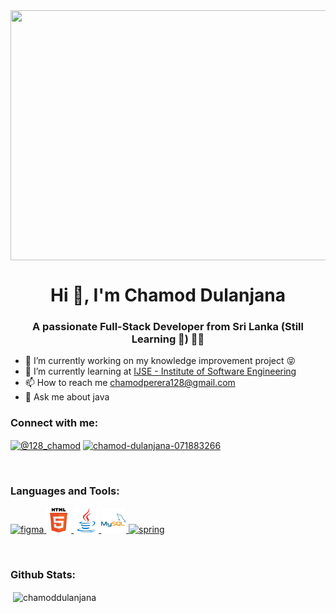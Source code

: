 <img align="center" width="1000" height="400" src="https://i.pinimg.com/originals/87/f3/f1/87f3f1425b217691da645e97dbb50d55.gif">
<h1 align="center">Hi 👋, I'm Chamod Dulanjana </h1>
<h3 align="center">A passionate Full-Stack Developer from Sri Lanka (Still Learning 🤪) 👨‍💻</h3>

- 🔭 I’m currently working on my knowledge improvement project 😝
- 🌱 I’m currently learning at [IJSE - Institute of Software Engineering](https://ijse.lk/)
- 📫 How to reach me chamodperera128@gmail.com
- 💬 Ask me about java

<h3 align="left">Connect with me:</h3>
<p align="left">
<a href="https://twitter.com/@128_chamod" target="blank"><img align="center" src="https://raw.githubusercontent.com/rahuldkjain/github-profile-readme-generator/master/src/images/icons/Social/twitter.svg" alt="@128_chamod" height="30" width="40" /></a>
<a href="https://linkedin.com/in/chamod-dulanjana-071883266" target="blank"><img align="center" src="https://raw.githubusercontent.com/rahuldkjain/github-profile-readme-generator/master/src/images/icons/Social/linked-in-alt.svg" alt="chamod-dulanjana-071883266" height="30" width="40" /></a>
</p> <br>

<h3 align="left">Languages and Tools:</h3>
<p align="left"> <a href="https://www.figma.com/" target="_blank" rel="noreferrer"> <img src="https://www.vectorlogo.zone/logos/figma/figma-icon.svg" alt="figma" width="40" height="40"/> </a> <a href="https://www.w3.org/html/" target="_blank" rel="noreferrer"> <img src="https://raw.githubusercontent.com/devicons/devicon/master/icons/html5/html5-original-wordmark.svg" alt="html5" width="40" height="40"/> </a> <a href="https://www.java.com" target="_blank" rel="noreferrer"> <img src="https://raw.githubusercontent.com/devicons/devicon/master/icons/java/java-original.svg" alt="java" width="40" height="40"/> </a> <a href="https://www.mysql.com/" target="_blank" rel="noreferrer"> <img src="https://raw.githubusercontent.com/devicons/devicon/master/icons/mysql/mysql-original-wordmark.svg" alt="mysql" width="40" height="40"/> </a> <a href="https://spring.io/" target="_blank" rel="noreferrer"> <img src="https://www.vectorlogo.zone/logos/springio/springio-icon.svg" alt="spring" width="40" height="40"/> </a> </p> <br>

<h3 align="left">Github Stats:</h3>
<p>&nbsp;<img align="center" src="https://github-readme-stats.vercel.app/api?username=chamoddulanjana&show_icons=true&locale=en" alt="chamoddulanjana" /></p>

<!---
ChamodDulanjana/ChamodDulanjana is a ✨ special ✨ repository because its `README.md` (this file) appears on your GitHub profile.
You can click the Preview link to take a look at your changes.
--->
